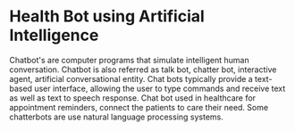 # Health Bot using Artificial Intelligence

Chatbot's are computer programs that simulate intelligent human conversation. Chatbot is also referred as talk bot, chatter bot, interactive agent, artificial conversational entity. Chat bots typically provide a text-based user interface, allowing the user to type commands and receive text as well as text to speech response. Chat bot used in healthcare for appointment reminders, connect the patients to care their need. Some chatterbots are use natural language processing systems.
